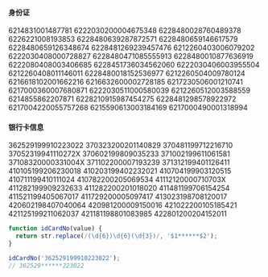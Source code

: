 #### 身份证
6214831001487781
6222030200004675348
6228480028760489378
6226221008193853
6228480639287872571
6228480659146617579
6228480659126348674
6228481269239457476
6212260403006079202
6222030408000728827
6228480471085555913
6228480010877636919
6222080408003406685
6228451736034562060
6222030406003955504
6212260408011146011
6228480018152536977
6212260504009780124
6216618102001662216
6216632600002728185
6217230506001210741
6217000360007680871
6222030511000580039
6212260512003588559
6214855862207871
6228210915987454275
6228481298578922972
6217004220055757268
6215590613003184169
6217000490001318994

#### 银行卡信息

362529199910223022
370323200201140829
370481199712216710
37052319941110272X
370602199809035233
371002199611061581
37108320000331004X
371102200007193239
371312199401126411
410105199206230018
410203199402232021
410704199903120515
410711199410111024
410782200205069534
41112120000710703X
411282199909232633
411282200201018020
411481199706154254
411521199405067017
411729200005097417
413023198708120017
420602198407040064
420981200009150016
421022200105185421
421125199211062037
421181198801083985
422801200204152011

```js
function idCardNo(value) {
  return str.replace(/(\d{6})\d{6}(\d{3})/, '$1******$2');
}

idCardNo('362529199910223022');
// 362529******223022
```
